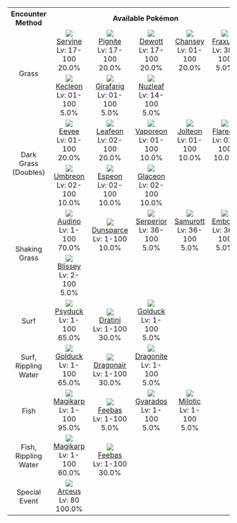 <table><tr><th colspan="1">Encounter Method</th><th colspan="5" style = "text-align: center;">Available Pokémon</th></tr>
<tr><td rowspan="2" style="vertical-align: middle; word-wrap: break-word; text-align: center;">Grass</td><td style="text-align: center; vertical-align: bottom;"> <img src="https://smilingzero.github.io/BlazeBlack2ReduxWiki/img/animated/496.gif"> <br> <a href="https://smilingzero.github.io/BlazeBlack2ReduxWiki/pokemons/496">Servine</a> <br> Lv: 17-100 <br> 20.0% </td><td style="text-align: center; vertical-align: bottom;"> <img src="https://smilingzero.github.io/BlazeBlack2ReduxWiki/img/animated/499.gif"> <br> <a href="https://smilingzero.github.io/BlazeBlack2ReduxWiki/pokemons/499">Pignite</a> <br> Lv: 17-100 <br> 20.0% </td><td style="text-align: center; vertical-align: bottom;"> <img src="https://smilingzero.github.io/BlazeBlack2ReduxWiki/img/animated/502.gif"> <br> <a href="https://smilingzero.github.io/BlazeBlack2ReduxWiki/pokemons/502">Dewott</a> <br> Lv: 17-100 <br> 20.0% </td><td style="text-align: center; vertical-align: bottom;"> <img src="https://smilingzero.github.io/BlazeBlack2ReduxWiki/img/animated/113.gif"> <br> <a href="https://smilingzero.github.io/BlazeBlack2ReduxWiki/pokemons/113">Chansey</a> <br> Lv: 01-100 <br> 20.0% </td><td style="text-align: center; vertical-align: bottom;"> <img src="https://smilingzero.github.io/BlazeBlack2ReduxWiki/img/animated/611.gif"> <br> <a href="https://smilingzero.github.io/BlazeBlack2ReduxWiki/pokemons/611">Fraxure</a> <br> Lv: 38-100 <br> 5.0% </td></tr>
<tr><td style="text-align: center; vertical-align: bottom;"> <img src="https://smilingzero.github.io/BlazeBlack2ReduxWiki/img/animated/352.gif"> <br> <a href="https://smilingzero.github.io/BlazeBlack2ReduxWiki/pokemons/352">Kecleon</a> <br> Lv: 01-100 <br> 5.0% </td><td style="text-align: center; vertical-align: bottom;"> <img src="https://smilingzero.github.io/BlazeBlack2ReduxWiki/img/animated/203.gif"> <br> <a href="https://smilingzero.github.io/BlazeBlack2ReduxWiki/pokemons/203">Girafarig</a> <br> Lv: 01-100 <br> 5.0% </td><td style="text-align: center; vertical-align: bottom;"> <img src="https://smilingzero.github.io/BlazeBlack2ReduxWiki/img/animated/274.gif"> <br> <a href="https://smilingzero.github.io/BlazeBlack2ReduxWiki/pokemons/274">Nuzleaf</a> <br> Lv: 14-100 <br> 5.0% </td><td></td><td></td></tr>
<tr><td rowspan="2" style="vertical-align: middle; word-wrap: break-word; text-align: center;">Dark Grass (Doubles)</td><td style="text-align: center; vertical-align: bottom;"> <img src="https://smilingzero.github.io/BlazeBlack2ReduxWiki/img/animated/133.gif"> <br> <a href="https://smilingzero.github.io/BlazeBlack2ReduxWiki/pokemons/133">Eevee</a> <br> Lv: 01-100 <br> 20.0% </td><td style="text-align: center; vertical-align: bottom;"> <img src="https://smilingzero.github.io/BlazeBlack2ReduxWiki/img/animated/470.gif"> <br> <a href="https://smilingzero.github.io/BlazeBlack2ReduxWiki/pokemons/470">Leafeon</a> <br> Lv: 02-100 <br> 20.0% </td><td style="text-align: center; vertical-align: bottom;"> <img src="https://smilingzero.github.io/BlazeBlack2ReduxWiki/img/animated/134.gif"> <br> <a href="https://smilingzero.github.io/BlazeBlack2ReduxWiki/pokemons/134">Vaporeon</a> <br> Lv: 01-100 <br> 10.0% </td><td style="text-align: center; vertical-align: bottom;"> <img src="https://smilingzero.github.io/BlazeBlack2ReduxWiki/img/animated/135.gif"> <br> <a href="https://smilingzero.github.io/BlazeBlack2ReduxWiki/pokemons/135">Jolteon</a> <br> Lv: 01-100 <br> 10.0% </td><td style="text-align: center; vertical-align: bottom;"> <img src="https://smilingzero.github.io/BlazeBlack2ReduxWiki/img/animated/136.gif"> <br> <a href="https://smilingzero.github.io/BlazeBlack2ReduxWiki/pokemons/136">Flareon</a> <br> Lv: 01-100 <br> 10.0% </td></tr>
<tr><td style="text-align: center; vertical-align: bottom;"> <img src="https://smilingzero.github.io/BlazeBlack2ReduxWiki/img/animated/197.gif"> <br> <a href="https://smilingzero.github.io/BlazeBlack2ReduxWiki/pokemons/197">Umbreon</a> <br> Lv: 02-100 <br> 10.0% </td><td style="text-align: center; vertical-align: bottom;"> <img src="https://smilingzero.github.io/BlazeBlack2ReduxWiki/img/animated/196.gif"> <br> <a href="https://smilingzero.github.io/BlazeBlack2ReduxWiki/pokemons/196">Espeon</a> <br> Lv: 02-100 <br> 10.0% </td><td style="text-align: center; vertical-align: bottom;"> <img src="https://smilingzero.github.io/BlazeBlack2ReduxWiki/img/animated/471.gif"> <br> <a href="https://smilingzero.github.io/BlazeBlack2ReduxWiki/pokemons/471">Glaceon</a> <br> Lv: 02-100 <br> 10.0% </td><td></td><td></td></tr>
<tr><td rowspan="2" style="vertical-align: middle; word-wrap: break-word; text-align: center;">Shaking Grass</td><td style="text-align: center; vertical-align: bottom;"> <img src="https://smilingzero.github.io/BlazeBlack2ReduxWiki/img/animated/531.gif"> <br> <a href="https://smilingzero.github.io/BlazeBlack2ReduxWiki/pokemons/531">Audino</a> <br> Lv: 1-100 <br> 70.0% </td><td style="text-align: center; vertical-align: bottom;"> <img src="https://smilingzero.github.io/BlazeBlack2ReduxWiki/img/animated/206.gif"> <br> <a href="https://smilingzero.github.io/BlazeBlack2ReduxWiki/pokemons/206">Dunsparce</a> <br> Lv: 1-100 <br> 10.0% </td><td style="text-align: center; vertical-align: bottom;"> <img src="https://smilingzero.github.io/BlazeBlack2ReduxWiki/img/animated/497.gif"> <br> <a href="https://smilingzero.github.io/BlazeBlack2ReduxWiki/pokemons/497">Serperior</a> <br> Lv: 36-100 <br> 5.0% </td><td style="text-align: center; vertical-align: bottom;"> <img src="https://smilingzero.github.io/BlazeBlack2ReduxWiki/img/animated/503.gif"> <br> <a href="https://smilingzero.github.io/BlazeBlack2ReduxWiki/pokemons/503">Samurott</a> <br> Lv: 36-100 <br> 5.0% </td><td style="text-align: center; vertical-align: bottom;"> <img src="https://smilingzero.github.io/BlazeBlack2ReduxWiki/img/animated/500.gif"> <br> <a href="https://smilingzero.github.io/BlazeBlack2ReduxWiki/pokemons/500">Emboar</a> <br> Lv: 36-100 <br> 5.0% </td></tr>
<tr><td style="text-align: center; vertical-align: bottom;"> <img src="https://smilingzero.github.io/BlazeBlack2ReduxWiki/img/animated/242.gif"> <br> <a href="https://smilingzero.github.io/BlazeBlack2ReduxWiki/pokemons/242">Blissey</a> <br> Lv: 2-100 <br> 5.0% </td><td></td><td></td><td></td><td></td></tr>
<tr><td rowspan="1" style="vertical-align: middle; word-wrap: break-word; text-align: center;">Surf</td><td style="text-align: center; vertical-align: bottom;"> <img src="https://smilingzero.github.io/BlazeBlack2ReduxWiki/img/animated/54.gif"> <br> <a href="https://smilingzero.github.io/BlazeBlack2ReduxWiki/pokemons/054">Psyduck</a> <br> Lv: 1-100 <br> 65.0% </td><td style="text-align: center; vertical-align: bottom;"> <img src="https://smilingzero.github.io/BlazeBlack2ReduxWiki/img/animated/147.gif"> <br> <a href="https://smilingzero.github.io/BlazeBlack2ReduxWiki/pokemons/147">Dratini</a> <br> Lv: 1-100 <br> 30.0% </td><td style="text-align: center; vertical-align: bottom;"> <img src="https://smilingzero.github.io/BlazeBlack2ReduxWiki/img/animated/55.gif"> <br> <a href="https://smilingzero.github.io/BlazeBlack2ReduxWiki/pokemons/055">Golduck</a> <br> Lv: 1-100 <br> 5.0% </td><td></td><td></td></tr>
<tr><td rowspan="1" style="vertical-align: middle; word-wrap: break-word; text-align: center;">Surf, Rippling Water</td><td style="text-align: center; vertical-align: bottom;"> <img src="https://smilingzero.github.io/BlazeBlack2ReduxWiki/img/animated/55.gif"> <br> <a href="https://smilingzero.github.io/BlazeBlack2ReduxWiki/pokemons/055">Golduck</a> <br> Lv: 1-100 <br> 65.0% </td><td style="text-align: center; vertical-align: bottom;"> <img src="https://smilingzero.github.io/BlazeBlack2ReduxWiki/img/animated/148.gif"> <br> <a href="https://smilingzero.github.io/BlazeBlack2ReduxWiki/pokemons/148">Dragonair</a> <br> Lv: 1-100 <br> 30.0% </td><td style="text-align: center; vertical-align: bottom;"> <img src="https://smilingzero.github.io/BlazeBlack2ReduxWiki/img/animated/149.gif"> <br> <a href="https://smilingzero.github.io/BlazeBlack2ReduxWiki/pokemons/149">Dragonite</a> <br> Lv: 1-100 <br> 5.0% </td><td></td><td></td></tr>
<tr><td rowspan="1" style="vertical-align: middle; word-wrap: break-word; text-align: center;">Fish</td><td style="text-align: center; vertical-align: bottom;"> <img src="https://smilingzero.github.io/BlazeBlack2ReduxWiki/img/animated/129.gif"> <br> <a href="https://smilingzero.github.io/BlazeBlack2ReduxWiki/pokemons/129">Magikarp</a> <br> Lv: 1-100 <br> 95.0% </td><td style="text-align: center; vertical-align: bottom;"> <img src="https://smilingzero.github.io/BlazeBlack2ReduxWiki/img/animated/349.gif"> <br> <a href="https://smilingzero.github.io/BlazeBlack2ReduxWiki/pokemons/349">Feebas</a> <br> Lv: 1-100 <br> 5.0% </td><td style="text-align: center; vertical-align: bottom;"> <img src="https://smilingzero.github.io/BlazeBlack2ReduxWiki/img/animated/130.gif"> <br> <a href="https://smilingzero.github.io/BlazeBlack2ReduxWiki/pokemons/130">Gyarados</a> <br> Lv: 1-100 <br> 5.0% </td><td style="text-align: center; vertical-align: bottom;"> <img src="https://smilingzero.github.io/BlazeBlack2ReduxWiki/img/animated/350.gif"> <br> <a href="https://smilingzero.github.io/BlazeBlack2ReduxWiki/pokemons/350">Milotic</a> <br> Lv: 1-100 <br> 5.0% </td><td></td></tr>
<tr><td rowspan="1" style="vertical-align: middle; word-wrap: break-word; text-align: center;">Fish, Rippling Water</td><td style="text-align: center; vertical-align: bottom;"> <img src="https://smilingzero.github.io/BlazeBlack2ReduxWiki/img/animated/129.gif"> <br> <a href="https://smilingzero.github.io/BlazeBlack2ReduxWiki/pokemons/129">Magikarp</a> <br> Lv: 1-100 <br> 60.0% </td><td style="text-align: center; vertical-align: bottom;"> <img src="https://smilingzero.github.io/BlazeBlack2ReduxWiki/img/animated/349.gif"> <br> <a href="https://smilingzero.github.io/BlazeBlack2ReduxWiki/pokemons/349">Feebas</a> <br> Lv: 1-100 <br> 30.0% </td><td></td><td></td><td></td></tr>
<tr><td rowspan="1" style="vertical-align: middle; word-wrap: break-word; text-align: center;">Special Event</td><td style="text-align: center; vertical-align: bottom;"> <img src="https://smilingzero.github.io/BlazeBlack2ReduxWiki/img/animated/493.gif"> <br> <a href="https://smilingzero.github.io/BlazeBlack2ReduxWiki/pokemons/493">Arceus</a> <br> Lv: 80 <br> 100.0% </td><td></td><td></td><td></td><td></td></tr></table>